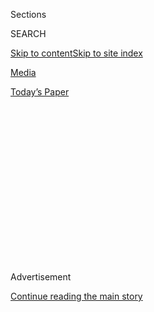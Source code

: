 <div id="app">

<div>

<div>

<div>

<div class="NYTAppHideMasthead css-1q2w90k e1suatyy0">

<div class="section css-ui9rw0 e1suatyy2">

<div class="css-eph4ug er09x8g0">

<div class="css-6n7j50">

</div>

<span class="css-1dv1kvn">Sections</span>

<div class="css-10488qs">

<span class="css-1dv1kvn">SEARCH</span>

</div>

[Skip to content](#site-content)[Skip to site
index](#site-index)

</div>

<div id="masthead-section-label" class="css-1wr3we4 eaxe0e00">

[Media](https://www.nytimes3xbfgragh.onion/section/business/media)

</div>

<div class="css-10698na e1huz5gh0">

</div>

</div>

<div id="masthead-bar-one" class="section hasLinks css-15hmgas e1csuq9d3">

<div class="css-uqyvli e1csuq9d0">

</div>

<div class="css-1uqjmks e1csuq9d1">

</div>

<div class="css-9e9ivx">

[](https://myaccount.nytimes3xbfgragh.onion/auth/login?response_type=cookie&client_id=vi)

</div>

<div class="css-1bvtpon e1csuq9d2">

[Today’s
Paper](https://www.nytimes3xbfgragh.onion/section/todayspaper)

</div>

</div>

</div>

</div>

<div data-aria-hidden="false">

<div id="site-content" data-role="main">

<div>

<div class="css-1aor85t" style="opacity:0.000000001;z-index:-1;visibility:hidden">

<div class="css-1hqnpie">

<div class="css-epjblv">

<span class="css-17xtcya">[Media](/section/business/media)</span><span class="css-x15j1o">|</span><span class="css-fwqvlz">James
Murdoch Resigns From News Corp, Ending Role in Family
Empire</span>

</div>

<div class="css-k008qs">

<div class="css-1iwv8en">

<span class="css-18z7m18"></span>

<div>

</div>

</div>

<span class="css-1n6z4y">https://nyti.ms/3k1XgQM</span>

<div class="css-1705lsu">

<div class="css-4xjgmj">

<div class="css-4skfbu" data-role="toolbar" data-aria-label="Social Media Share buttons, Save button, and Comments Panel with current comment count" data-testid="share-tools">

  - 
  - 
  - 
  - 
    
    <div class="css-6n7j50">
    
    </div>

  - 
  - 

</div>

</div>

</div>

</div>

</div>

</div>

<div id="NYT_TOP_BANNER_REGION" class="css-13pd83m">

</div>

<div id="top-wrapper" class="css-1sy8kpn">

<div id="top-slug" class="css-l9onyx">

Advertisement

</div>

[Continue reading the main
story](#after-top)

<div class="ad top-wrapper" style="text-align:center;height:100%;display:block;min-height:250px">

<div id="top" class="place-ad" data-position="top" data-size-key="top">

</div>

</div>

<div id="after-top">

</div>

</div>

<div>

<div id="sponsor-wrapper" class="css-1hyfx7x">

<div id="sponsor-slug" class="css-19vbshk">

Supported by

</div>

[Continue reading the main
story](#after-sponsor)

<div id="sponsor" class="ad sponsor-wrapper" style="text-align:center;height:100%;display:block">

</div>

<div id="after-sponsor">

</div>

</div>

<div class="css-186x18t">

</div>

<div class="css-1vkm6nb ehdk2mb0">

# James Murdoch Resigns From News Corp, Ending Role in Family Empire

</div>

While his elder brother, Lachlan Murdoch, rises in the family business,
James Murdoch has grown more distant from his father’s companies.

<div class="css-79elbk" data-testid="photoviewer-wrapper">

<div class="css-z3e15g" data-testid="photoviewer-wrapper-hidden">

</div>

<div class="css-1a48zt4 ehw59r15" data-testid="photoviewer-children">

![<span class="css-16f3y1r e13ogyst0" data-aria-hidden="true">James
Murdoch said he was leaving his family’s media company because he
disagreed with content it had
published.</span><span class="css-cnj6d5 e1z0qqy90" itemprop="copyrightHolder"><span class="css-1ly73wi e1tej78p0">Credit...</span><span><span>Bryan
Bedder/Getty
Images</span></span></span>](https://static01.graylady3jvrrxbe.onion/images/2020/08/01/business/31james-murdoch-print/31james-murdoch-01-articleLarge.jpg?quality=75&auto=webp&disable=upscale)

</div>

</div>

<div class="css-18e8msd">

<div class="css-pdw9fk epjyd6m0">

<div class="css-1txwxcy ey68jwv0" data-aria-hidden="true">

[![Michael M.
Grynbaum](https://static01.graylady3jvrrxbe.onion/images/2018/10/22/multimedia/author-michael-m-grynbaum/author-michael-m-grynbaum-thumbLarge.png
"Michael M. Grynbaum")](https://www.nytimes3xbfgragh.onion/by/michael-m-grynbaum)[![Edmund
Lee](https://static01.graylady3jvrrxbe.onion/images/2018/07/10/multimedia/author-edmund-lee/author-edmund-lee-thumbLarge.png
"Edmund Lee")](https://www.nytimes3xbfgragh.onion/by/edmund-lee)

</div>

<div class="css-1baulvz">

By [<span class="css-1baulvz" itemprop="name">Michael M.
Grynbaum</span>](https://www.nytimes3xbfgragh.onion/by/michael-m-grynbaum)
and [<span class="css-1baulvz last-byline" itemprop="name">Edmund
Lee</span>](https://www.nytimes3xbfgragh.onion/by/edmund-lee)

</div>

</div>

  - 
    
    <div class="css-ld3wwf e16638kd2">
    
    Published July 31, 2020Updated Aug. 1, 2020,
    <span class="css-epvm6">12:37 p.m.
    ET</span>
    
    </div>

  - 
    
    <div class="css-4xjgmj">
    
    <div class="css-pvvomx" data-role="toolbar" data-aria-label="Social Media Share buttons, Save button, and Comments Panel with current comment count" data-testid="share-tools">
    
      - 
      - 
      - 
      - 
        
        <div class="css-6n7j50">
        
        </div>
    
      - 
      - 
    
    </div>
    
    </div>

</div>

</div>

<div class="section meteredContent css-1r7ky0e" name="articleBody" itemprop="articleBody">

<div class="css-1fanzo5 StoryBodyCompanionColumn">

<div class="css-53u6y8">

James Murdoch wants the world to know he is out of the family business.

Once considered a potential successor to Rupert Murdoch, Mr. Murdoch on
Friday resigned from the board of the newspaper publisher News Corp,
severing his last corporate tie to his father’s global media empire.

“My resignation is due to disagreements over certain editorial content
published by the Company’s news outlets and certain other strategic
decisions,” Mr. Murdoch, 47, [wrote in his resignation
letter](https://int.graylady3jvrrxbe.onion/data/documenttools/james-murdoch-s-resignation-letter/5d16f07153370f9d/full.pdf),
which News Corp disclosed in a filing shortly after the close of
business on Friday.

The two sides began discussing Mr. Murdoch’s departure from the News
Corp board earlier this year, according to two people with knowledge of
the matter.

But his terse resignation note belied the behind-the-scenes drama that
has brought Mr. Murdoch to this point in his life and career. And it
widened the schism that has emerged between James and his 89-year-old
father and his older brother, Lachlan, once a dynastic triumvirate that
for years held sweeping influence over the world’s cultural and
political affairs.

</div>

</div>

<div class="css-1fanzo5 StoryBodyCompanionColumn">

<div class="css-53u6y8">

A political outlier in his conservative-leaning family, James Murdoch
has sought to reinvent himself as an independent investor with a focus
on causes more closely associated with liberals, like environmentalism,
which he and his wife, [Kathryn
Murdoch](https://www.nytimes3xbfgragh.onion/2019/09/26/climate/kathryn-murdoch-climate-change-voting.html),
have long championed.

He has also taken public stands against President Trump, who has counted
Fox News, a prime Murdoch asset, among his closest media allies.

Weeks ago, James and his wife jointly contributed more than $1 million
to a fund-raising committee for former Vice President Joseph R. Biden
Jr., the presumptive Democratic nominee for president. And in February,
as [wildfires
raged](https://www.nytimes3xbfgragh.onion/2020/01/21/world/australia/fires-size-climate.html)
across Australia — his father’s birthplace — Mr. Murdoch issued a rebuke
of his own family’s media properties,
[criticizing](https://www.nytimes3xbfgragh.onion/2020/02/12/business/dealbook/james-murdoch-environment.html)
how Murdoch publications have covered climate change.

Such public gestures came after a period when James Murdoch’s hopes of
succeeding his father at the helm of a worldwide empire had been all but
extinguished.

He had already departed the Fox Corporation, the family’s television and
entertainment arm, which was mostly dismantled after his family
transferred many of its assets to the Walt Disney Company in [a
blockbuster
sale](https://www.nytimes3xbfgragh.onion/2018/07/27/business/media/disney-fox-merger-vote.html)
that was completed last year.

</div>

</div>

<div class="css-1fanzo5 StoryBodyCompanionColumn">

<div class="css-53u6y8">

His last formal link to the family business was through News Corp, which
publishes influential broadsheets like The Wall Street Journal as well
as powerful tabloids, including The Sun of London and The New York Post.
The company also oversees several other papers in Britain and
publications in Australia.

The London-born, Harvard-educated Mr. Murdoch remains a beneficiary of
his family’s trust, meaning he will continue to financially benefit from
the profits of Rupert Murdoch’s news and information assets.

And although his resignation letter cited “certain editorial content,”
Mr. Murdoch did not speak specifically about Fox News, the hugely
profitable cable channel where prime-time hosts like Sean Hannity and
Laura Ingraham openly cheerlead for Mr. Trump.

A spokeswoman for Mr. Murdoch declined to comment further on the reasons
for his departure, saying the letter “speaks for itself.”

Rupert, who holds the title of executive chairman at News Corp, and
Lachlan Murdoch, the co-chairman, said in a joint statement on Friday:
“We’re grateful to James for his many years of service to the company.
We wish him the very best in his future endeavors.”

James Murdoch’s drift from his family began in earnest during the early
part of the Trump era, around the time Lachlan was consolidating power
and becoming seen more widely as their father’s preferred successor.

There had been discussions about James Murdoch taking a powerful new
role at Disney after the completion of the Fox sale, but those talks
came to nothing. His 48-year-old brother was named the executive
chairman and chief executive officer of Fox Corporation, which includes
Fox News, Fox Business and the Fox sports networks.

</div>

</div>

<div class="css-1fanzo5 StoryBodyCompanionColumn">

<div class="css-53u6y8">

James Murdoch was the chief executive of 21st Century Fox from 2015
until it was sold to Disney, and he netted $2 billion from the sale. He
opened his own investment firm and named it Lupa Systems. (In Roman
mythology, Lupa is the wolf goddess who nurtured Romulus and Remus, the
twin brothers who became the founders of Rome.)

The firm specializes in early stage start-ups and has focused on
sustainability projects, extending efforts that Mr. Murdoch made at Sky,
the European satellite giant that was [formerly part of the Murdoch
empire](https://www.bbc.com/news/business-45654792), and his financial
support of the National Geographic Society’s endowment fund.

Mr. Murdoch has also taken a starkly different tack with his media
investments. In October, he [bought a small stake in Vice
Media](https://www.nytimes3xbfgragh.onion/2019/10/10/business/media/james-murdoch-vice-media.html),
the irreverent — and decidedly liberal — news brand focused on youth and
entertainment. He has been less interested in traditional media
businesses.

In August, Mr. Murdoch led a consortium of investors to buy a
controlling stake in Tribeca Enterprises, which owns the Tribeca Film
Festival as well as a production studio. He also put money into
[Artists, Writers &
Artisans](https://www.nytimes3xbfgragh.onion/2019/03/20/arts/awa-comic-books-publisher.html),
a new comics publisher founded by former Marvel executives.

In 2011, Mr. Murdoch was a chief figure in the [phone hacking
scandal](https://www.nytimes3xbfgragh.onion/topic/organization/british-phone-hacking-scandal-leveson-report)
that led to the closure of News of the World, one of the Murdochs’
flagship properties, and strained his relationship with his father. At
the time, Mr. Murdoch was in charge of the family’s holdings across
Europe, including the British newspapers that were behind the hacks.

Called before a Parliamentary committee investigating the matter, he was
confronted with an email that appeared to show his knowledge of the
hacking; Mr. Murdoch said he had not read the entire email chain. The
committee chided James and his father for “willful blindness” about the
company’s behavior.

The scandal dinged Mr. Murdoch’s credibility in London, and he soon
relocated to New York to help run his father’s businesses there, where
he focused on the Fox television empire and made investments in digital
ad technology.

</div>

</div>

<div class="css-1fanzo5 StoryBodyCompanionColumn">

<div class="css-53u6y8">

This latest twist in the Murdoch saga is likely to show up in the myriad
pop culture products that depict the family’s corporate and personal
dramas. The 2019 film “Bombshell” portrayed the Murdoch brothers pushing
out Roger Ailes, the founder of Fox News, after revelations of sexual
harassment and abuse at the network. In Britain, a new BBC documentary
series, “The Rise of the Murdoch Dynasty,” has offered a searing review
of the family’s exploits.

Perhaps best known is the HBO series
“[Succession](https://www.nytimes3xbfgragh.onion/2019/08/04/business/media/hbo-succession-business.html),”
which chronicles a Murdoch-like media family led by an aging patriarch
who pits his children against one another, sometimes in cruel ways.
Asked in an email exchange last year if he was a fan of the show, James
Murdoch pleaded ignorance.

“I’ve never watched it,” he wrote.

Jim Rutenberg contributed reporting.

</div>

</div>

<div>

</div>

</div>

<div>

</div>

<div>

</div>

<div>

</div>

<div>

<div id="bottom-wrapper" class="css-1ede5it">

<div id="bottom-slug" class="css-l9onyx">

Advertisement

</div>

[Continue reading the main
story](#after-bottom)

<div id="bottom" class="ad bottom-wrapper" style="text-align:center;height:100%;display:block;min-height:90px">

</div>

<div id="after-bottom">

</div>

</div>

</div>

</div>

</div>

## Site Index

<div>

</div>

## Site Information Navigation

  - [© <span>2020</span> <span>The New York Times
    Company</span>](https://help.nytimes3xbfgragh.onion/hc/en-us/articles/115014792127-Copyright-notice)

<!-- end list -->

  - [NYTCo](https://www.nytco.com/)
  - [Contact
    Us](https://help.nytimes3xbfgragh.onion/hc/en-us/articles/115015385887-Contact-Us)
  - [Work with us](https://www.nytco.com/careers/)
  - [Advertise](https://nytmediakit.com/)
  - [T Brand Studio](http://www.tbrandstudio.com/)
  - [Your Ad
    Choices](https://www.nytimes3xbfgragh.onion/privacy/cookie-policy#how-do-i-manage-trackers)
  - [Privacy](https://www.nytimes3xbfgragh.onion/privacy)
  - [Terms of
    Service](https://help.nytimes3xbfgragh.onion/hc/en-us/articles/115014893428-Terms-of-service)
  - [Terms of
    Sale](https://help.nytimes3xbfgragh.onion/hc/en-us/articles/115014893968-Terms-of-sale)
  - [Site
    Map](https://spiderbites.nytimes3xbfgragh.onion)
  - [Help](https://help.nytimes3xbfgragh.onion/hc/en-us)
  - [Subscriptions](https://www.nytimes3xbfgragh.onion/subscription?campaignId=37WXW)

</div>

</div>

</div>

</div>
